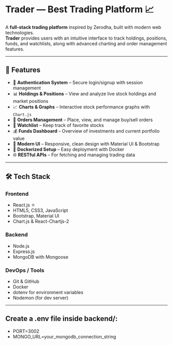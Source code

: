 # Trader — Best Trading Platform 📈

A **full-stack trading platform** inspired by Zerodha, built with modern web technologies.  
**Trader** provides users with an intuitive interface to track holdings, positions, funds, and watchlists, along with advanced charting and order management features. 

-----------------------------------------------------------------------------------------------------------------------------------------------------------------------------------

## 🚀 Features
- 🔑 **Authentication System** – Secure login/signup with session management
- 📊 **Holdings & Positions** – View and analyze live stock holdings and market positions
- 📈 **Charts & Graphs** – Interactive stock performance graphs with `Chart.js`
- 🧾 **Orders Management** – Place, view, and manage buy/sell orders
- 👀 **Watchlist** – Keep track of favorite stocks
- 💰 **Funds Dashboard** – Overview of investments and current portfolio value
- 🎨 **Modern UI** – Responsive, clean design with Material UI & Bootstrap
- 🐳 **Dockerized Setup** – Easy deployment with Docker
- 🌐 **RESTful APIs** – For fetching and managing trading data


---------------------------------------------------------------------------------------------------------------------------------------------------------------------------------

## 🛠 Tech Stack
### **Frontend**
- React.js ⚛️
- HTML5, CSS3, JavaScript
- Bootstrap, Material UI
- Chart.js & React-Chartjs-2

### **Backend**
- Node.js
- Express.js
- MongoDB with Mongoose

### **DevOps / Tools**
- Git & GitHub
- Docker
- dotenv for environment variables
- Nodemon (for dev server)

---------------------------------------------------------------------------------------------------------------------------------------------------------------------------------

## Create a .env file inside backend/:
- PORT=3002
- MONGO_URL=your_mongodb_connection_string



